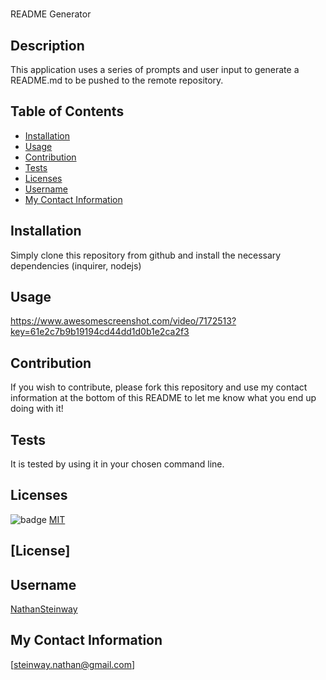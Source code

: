 
  # 
README Generator
  ## Description
This application uses a series of prompts and user input to generate a README.md to be pushed to the remote repository.

  ## Table of Contents

  * [Installation](#Installation)
  * [Usage](#Usage)
  * [Contribution](#Contribution)
  * [Tests](#Tests)
  * [Licenses](#Licenses)
  * [Username](#Username)
  * [My Contact Information](#My-Contact-Information)

  ## Installation
Simply clone this repository from github and install the necessary dependencies (inquirer, nodejs)
  ## Usage
https://www.awesomescreenshot.com/video/7172513?key=61e2c7b9b19194cd44dd1d0b1e2ca2f3
  ## Contribution
If you wish to contribute, please fork this repository and use my contact information at the bottom of this README to let me know what you end up doing with it!
  ## Tests
It is tested by using it in your chosen command line.
  ## Licenses
![badge](https://img.shields.io/badge/license-MIT-blue)
[MIT](https://choosealicense.com/licenses/MIT)
## [License]
  ## Username
[NathanSteinway](https://www.github.com/NathanSteinway)
  ## My Contact Information
[steinway.nathan@gmail.com]
